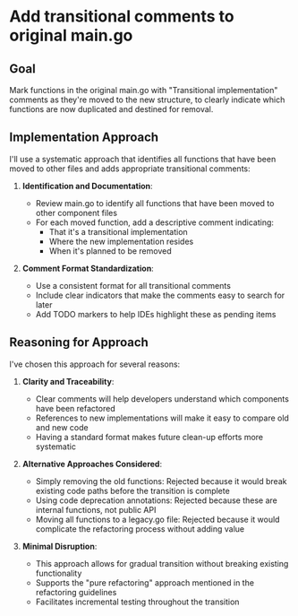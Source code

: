 # Add transitional comments to original main.go

## Goal
Mark functions in the original main.go with "Transitional implementation" comments as they're moved to the new structure, to clearly indicate which functions are now duplicated and destined for removal.

## Implementation Approach
I'll use a systematic approach that identifies all functions that have been moved to other files and adds appropriate transitional comments:

1. **Identification and Documentation**:
   - Review main.go to identify all functions that have been moved to other component files
   - For each moved function, add a descriptive comment indicating:
     - That it's a transitional implementation
     - Where the new implementation resides
     - When it's planned to be removed

2. **Comment Format Standardization**:
   - Use a consistent format for all transitional comments
   - Include clear indicators that make the comments easy to search for later
   - Add TODO markers to help IDEs highlight these as pending items

## Reasoning for Approach
I've chosen this approach for several reasons:

1. **Clarity and Traceability**:
   - Clear comments will help developers understand which components have been refactored
   - References to new implementations will make it easy to compare old and new code
   - Having a standard format makes future clean-up efforts more systematic

2. **Alternative Approaches Considered**:
   - Simply removing the old functions: Rejected because it would break existing code paths before the transition is complete
   - Using code deprecation annotations: Rejected because these are internal functions, not public API
   - Moving all functions to a legacy.go file: Rejected because it would complicate the refactoring process without adding value

3. **Minimal Disruption**:
   - This approach allows for gradual transition without breaking existing functionality
   - Supports the "pure refactoring" approach mentioned in the refactoring guidelines
   - Facilitates incremental testing throughout the transition